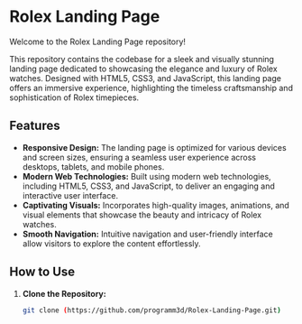 # Rolex Landing Page

Welcome to the Rolex Landing Page repository!

This repository contains the codebase for a sleek and visually stunning landing page dedicated to showcasing the elegance and luxury of Rolex watches. Designed with HTML5, CSS3, and JavaScript, this landing page offers an immersive experience, highlighting the timeless craftsmanship and sophistication of Rolex timepieces.

## Features

- **Responsive Design:** The landing page is optimized for various devices and screen sizes, ensuring a seamless user experience across desktops, tablets, and mobile phones.
- **Modern Web Technologies:** Built using modern web technologies, including HTML5, CSS3, and JavaScript, to deliver an engaging and interactive user interface.
- **Captivating Visuals:** Incorporates high-quality images, animations, and visual elements that showcase the beauty and intricacy of Rolex watches.
- **Smooth Navigation:** Intuitive navigation and user-friendly interface allow visitors to explore the content effortlessly.

## How to Use

1. **Clone the Repository:**
   ```bash
   git clone (https://github.com/programm3d/Rolex-Landing-Page.git)
